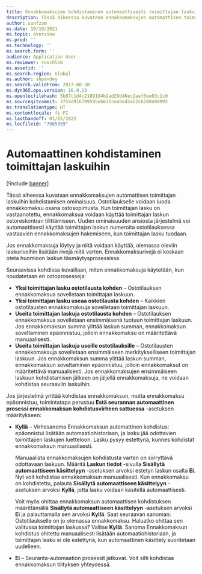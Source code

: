 ```yaml
---
title: Ennakkomaksujen kohdistaminen automaattisesti toimittajan laskuihin
description: Tässä aiheessa kuvataan ennakkomaksujen automattisen toimittajan laskuihin kohdistamisen ominaisuus.
author: sunfzam
ms.date: 10/19/2021
ms.topic: overview
ms.prod: ''
ms.technology: ''
ms.search.form: ''
audience: Application User
ms.reviewer: roschlom
ms.assetid: ''
ms.search.region: Global
ms.author: shpandey
ms.search.validFrom: 2017-08-30
ms.dyn365.ops.version: 10.0.23
ms.openlocfilehash: 5b07c1d4c2189184b2ad29d46ec2aef0ee03c1c0
ms.sourcegitcommit: 3754d916799595eb611ceabe45a52c6280a98992
ms.translationtype: HT
ms.contentlocale: fi-FI
ms.lasthandoff: 01/15/2022
ms.locfileid: "7985359"
---
```

# <a name="automatically-apply-to-vendor-invoices"></a>Automaattinen kohdistaminen toimittajan laskuihin

[!include [banner](../includes/banner.md)]

Tässä aiheessa kuvataan ennakkomaksujen automattisen toimittajan laskuihin kohdistamisen ominaisuus. Ostotilaukselle voidaan luoda ennakkomaksu osana ostosopimusta. Kun toimittajan lasku on vastaanotettu, ennakkomaksua voidaan käyttää toimittajan laskun ostoreskontran tilittämiseen. Uuden ominaisuuden ansiosta järjestelmä voi automaattisesti käyttää toimittajan laskun numeroita ostotilauksessa vastaavien ennakkomaksujen hakemiseen, kun toimittajan lasku tuodaan.

Jos ennakkomaksuja löytyy ja niitä voidaan käyttää, olemassa oleviin laskuriveihin lisätään rivejä niitä varten. Ennakkomaksurivejä ei koskaan oteta huomioon laskun täsmäytysprosessissa.

Seuraavissa kohdissa kuvaillaan, miten ennakkomaksuja käytetään, kun noudatetaan eri ostoprosesseja:

- **Yksi toimittajan lasku ostotilausta kohden** – Ostotilauksen ennakkomaksua sovelletaan toimittajan laskuun.
- **Yksi toimittajan lasku useaa ostotilausta kohden** – Kaikkien ostotilausten ennakkomaksuja sovelletaan toimittajan laskuun.
- **Useita toimittajan laskuja ostotilausta kohden** – Ostotilauksen ennakkomaksua sovelletaan ensimmäisenä tuotuun toimittajan laskuun. Jos ennakkomaksun summa ylittää laskun summan, ennakkomaksun soveltaminen epäonnistuu, jolloin ennakkomaksu on määritettävä manuaalisesti.
- **Useita toimittajan laskuja useille ostotilauksille** – Ostotilausten ennakkomaksuja sovelletaan ensimmäiseen merkitykselliseen toimittajan laskuun. Jos ennakkomaksun summa ylittää laskun summan, ennakkomaksun soveltaminen epäonnistuu, jolloin ennakkomaksut on määritettävä manuaalisesti. Jos ennakkomaksujen ensimmäiseen laskuun kohdistamisen jälkeen on jäljellä ennakkomaksuja, ne voidaan kohdistaa seuraaviin laskuihin.

Jos järjestelmä yrittää kohdistaa ennakkomaksun, mutta ennakkomaksu epäonnistuu, toimintatapa perustuu **Estä seurannan automaattinen prosessi ennakkomaksun kohdistusvirheen sattuessa** -asetuksen määritykseen:

- **Kyllä** – Virhesanoma Ennakkomaksun automattinen kohdistus: epäonnistui lisätään automaatiohistoriaan, ja lasku jää odottavien toimittajien laskujen luetteloon. Lasku pysyy estettynä, kunnes kohdistat ennakkomaksun manuaalisesti.

    Manuaalista ennakkomaksujen kohdistusta varten on siirryttävä odottavaan laskuun. Määritä **Laskun tiedot** -sivulla **Sisällytä automaattiseen käsittelyyn** -asetuksen arvoksi estetyn laskun osalta **Ei**. Nyt voit kohdistaa ennakkomaksun manuaalisesti. Kun ennakkomaksu on kohdistettu, palauta **Sisällytä automaattiseen käsittelyyn** -asetuksen arvoksi **Kyllä**, jotta lasku voidaan käsitellä automaattisesti.

    Voit myös ohittaa ennakkomaksun automaattisen kohdistuksen määrittämällä **Sisällytä automaattiseen käsittelyyn** -asetuksen arvoksi **Ei** ja palauttamalla sen arvoksi **Kyllä**. Saat seuraavan sanoman: Ostotilaukselle on jo olemassa ennakkomaksu. Haluatko ohittaa sen valitussa toimittajan laskussa? Valitse **Kyllä**. Sanoma Ennakkomaksun kohdistus ohitettu manuaalisesti lisätään automaatiohistoriaan, ja toimittajan lasku ei ole estettynä, kun automaattinen käsittely suoritetaan uudelleen.

- **Ei** – Seuranta-automaation prosessit jatkuvat. Voit silti kohdistaa ennakkomaksun tilityksen yhteydessä.
